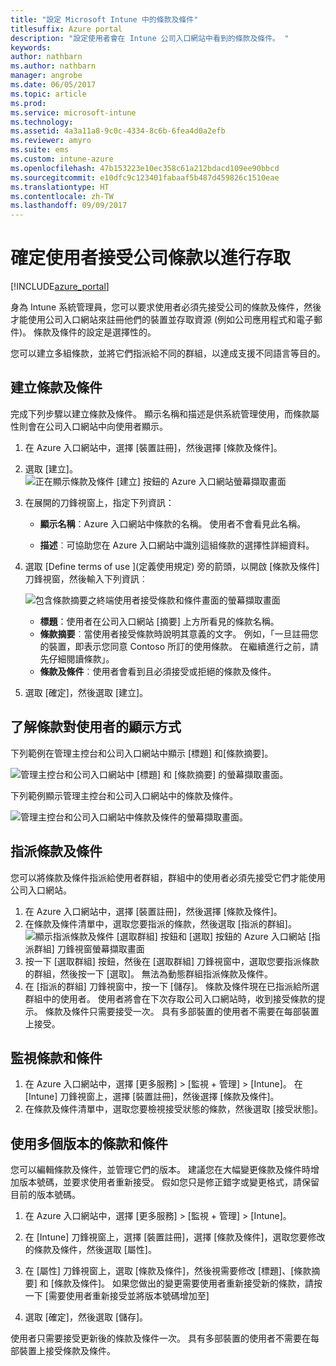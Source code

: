```yaml
---
title: "設定 Microsoft Intune 中的條款及條件"
titlesuffix: Azure portal
description: "設定使用者會在 Intune 公司入口網站中看到的條款及條件。 "
keywords: 
author: nathbarn
ms.author: nathbarn
manager: angrobe
ms.date: 06/05/2017
ms.topic: article
ms.prod: 
ms.service: microsoft-intune
ms.technology: 
ms.assetid: 4a3a11a8-9c0c-4334-8c6b-6fea4d0a2efb
ms.reviewer: amyro
ms.suite: ems
ms.custom: intune-azure
ms.openlocfilehash: 47b153223e10ec358c61a212bdacd109ee90bbcd
ms.sourcegitcommit: e10dfc9c123401fabaaf5b487d459826c1510eae
ms.translationtype: HT
ms.contentlocale: zh-TW
ms.lasthandoff: 09/09/2017
---
```

# <a name="ensure-users-accept-company-terms-for-access"></a>確定使用者接受公司條款以進行存取

[!INCLUDE[azure_portal](./includes/azure_portal.md)]

身為 Intune 系統管理員，您可以要求使用者必須先接受公司的條款及條件，然後才能使用公司入口網站來註冊他們的裝置並存取資源 (例如公司應用程式和電子郵件)。 條款及條件的設定是選擇性的。

您可以建立多組條款，並將它們指派給不同的群組，以達成支援不同語言等目的。

## <a name="create-terms-and-conditions"></a>建立條款及條件
完成下列步驟以建立條款及條件。 顯示名稱和描述是供系統管理使用，而條款屬性則會在公司入口網站中向使用者顯示。

1. 在 Azure 入口網站中，選擇 [裝置註冊]，然後選擇 [條款及條件]。
2. 選取 [建立]。
![正在顯示條款及條件 [建立] 按鈕的 Azure 入口網站螢幕擷取畫面](media/terms-create-terms.png)
3. 在展開的刀鋒視窗上，指定下列資訊：

   - **顯示名稱**：Azure 入口網站中條款的名稱。 使用者不會看見此名稱。

   - **描述**︰可協助您在 Azure 入口網站中識別這組條款的選擇性詳細資料。

4. 選取 [Define terms of use ]\(定義使用規定) 旁的箭頭，以開啟 [條款及條件] 刀鋒視窗，然後輸入下列資訊︰

   ![包含條款摘要之終端使用者接受條款和條件畫面的螢幕擷取畫面](./media/terms-summary-create.png)

   - **標題**：使用者在公司入口網站 [摘要] 上方所看見的條款名稱。
   - **條款摘要**︰當使用者接受條款時說明其意義的文字。 例如，「一旦註冊您的裝置，即表示您同意 Contoso 所訂的使用條款。 在繼續進行之前，請先仔細閱讀條款」。
   - **條款及條件**︰使用者會看到且必須接受或拒絕的條款及條件。

5. 選取 [確定]，然後選取 [建立]。

## <a name="see-how-terms-are-displayed-to-your-users"></a>了解條款對使用者的顯示方式
下列範例在管理主控台和公司入口網站中顯示 [標題] 和[條款摘要]。

![管理主控台和公司入口網站中 [標題] 和 [條款摘要] 的螢幕擷取畫面。](./media/terms-summary-terms.png)

下列範例顯示管理主控台和公司入口網站中的條款及條件。

![管理主控台和公司入口網站中條款及條件的螢幕擷取畫面。](./media/terms-properties-terms.png)

## <a name="assign-terms-and-conditions"></a>指派條款及條件

您可以將條款及條件指派給使用者群組，群組中的使用者必須先接受它們才能使用公司入口網站。

1. 在 Azure 入口網站中，選擇 [裝置註冊]，然後選擇 [條款及條件]。
2. 在條款及條件清單中，選取您要指派的條款，然後選取 [指派的群組]。
![顯示指派條款及條件 [選取群組] 按鈕和 [選取] 按鈕的 Azure 入口網站 [指派群組] 刀鋒視窗螢幕擷取畫面](media/terms-assign-groups.png)
3. 按一下 [選取群組] 按鈕，然後在 [選取群組] 刀鋒視窗中，選取您要指派條款的群組，然後按一下 [選取]。 無法為動態群組指派條款及條件。
4. 在 [指派的群組] 刀鋒視窗中，按一下 [儲存]。  條款及條件現在已指派給所選群組中的使用者。 使用者將會在下次存取公司入口網站時，收到接受條款的提示。 條款及條件只需要接受一次。 具有多部裝置的使用者不需要在每部裝置上接受。


## <a name="monitor-terms-and-conditions"></a>監視條款和條件

1. 在 Azure 入口網站中，選擇 [更多服務] > [監視 + 管理] > [Intune]。 在 [Intune] 刀鋒視窗上，選擇 [裝置註冊]，然後選擇 [條款及條件]。
2. 在條款及條件清單中，選取您要檢視接受狀態的條款，然後選取 [接受狀態]。

## <a name="work-with-multiple-versions-of-terms-and-conditions"></a>使用多個版本的條款和條件
您可以編輯條款及條件，並管理它們的版本。 建議您在大幅變更條款及條件時增加版本號碼，並要求使用者重新接受。 假如您只是修正錯字或變更格式，請保留目前的版本號碼。

1. 在 Azure 入口網站中，選擇 [更多服務] > [監視 + 管理] > [Intune]。

2. 在 [Intune] 刀鋒視窗上，選擇 [裝置註冊]，選擇 [條款及條件]，選取您要修改的條款及條件，然後選取 [屬性]。

4. 在 [屬性] 刀鋒視窗上，選取 [條款及條件]，然後視需要修改 [標題]、[條款摘要] 和 [條款及條件]。 如果您做出的變更需要使用者重新接受新的條款，請按一下 [需要使用者重新接受並將版本號碼增加至]

4.  選取 [確定]，然後選取 [儲存]。

使用者只需要接受更新後的條款及條件一次。 具有多部裝置的使用者不需要在每部裝置上接受條款及條件。
